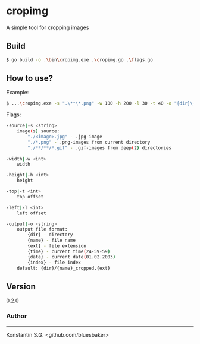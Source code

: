 # cropimg
A simple tool for cropping images

## Build
```bash
$ go build -o .\bin\cropimg.exe .\cropimg.go .\flags.go
```

## How to use?
Example:
```bash
$ ...\cropimg.exe -s ".\**\*.png" -w 100 -h 200 -l 30 -t 40 -o "{dir}\{name}_{time}.{ext}"  
```

Flags:
```bash
-source|-s <string>
    image(s) source:
        "./<image>.jpg" - .jpg-image
        "./*.png" - .png-images from current directory
        "./**/**/*.gif" - .gif-images from deep(2) directories
    
-width|-w <int>
    width

-height|-h <int>
    height

-top|-t <int>
    top offset

-left|-l <int>
    left offset

-output|-o <string>
    output file format:
        {dir} - directory
        {name} - file name
        {ext} - file extension
        {time} - current time(24-59-59)
        {date} - current date(01.02.2003)
        {index} - file index
    default: {dir}/{name}_cropped.{ext}
```

## Version
0.2.0

### Author
___
Konstantin S.G. <github.com/bluesbaker>